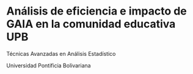# Análisis de eficiencia e impacto de GAIA en la comunidad educativa UPB
Técnicas Avanzadas en Análisis Estadístico

Universidad Pontificia Bolivariana
